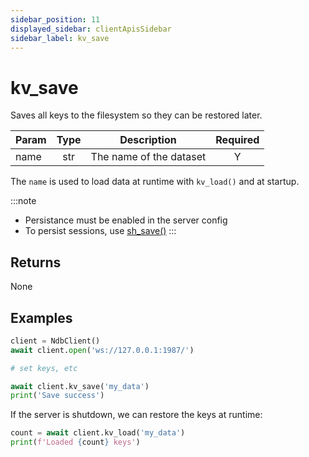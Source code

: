 ```yaml
---
sidebar_position: 11
displayed_sidebar: clientApisSidebar
sidebar_label: kv_save
---
```


# kv_save
Saves all keys to the filesystem so they can be restored later.

|Param|Type|Description|Required|
|--|:-:|--|:-:|
|name|str|The name of the dataset|Y|

The `name` is used to load data at runtime with `kv_load()` and at startup.


:::note
- Persistance must be enabled in the server config
- To persist sessions, use [sh_save()](../sh/Save)
:::


## Returns
None


## Examples


```py
client = NdbClient()
await client.open('ws://127.0.0.1:1987/')

# set keys, etc

await client.kv_save('my_data')
print('Save success')  
```

If the server is shutdown, we can restore the keys at runtime:

```py
count = await client.kv_load('my_data')
print(f'Loaded {count} keys')
```
